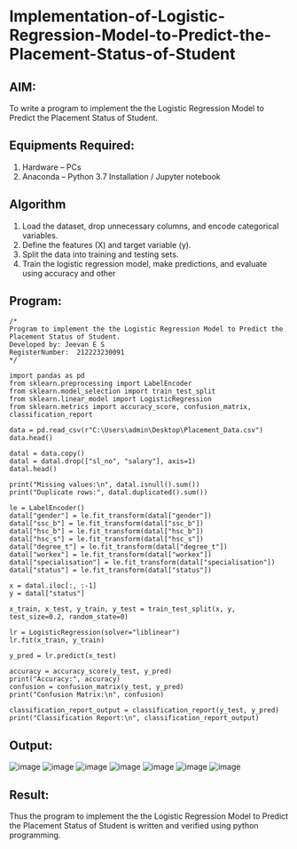 # Implementation-of-Logistic-Regression-Model-to-Predict-the-Placement-Status-of-Student

## AIM:
To write a program to implement the the Logistic Regression Model to Predict the Placement Status of Student.

## Equipments Required:
1. Hardware – PCs
2. Anaconda – Python 3.7 Installation / Jupyter notebook

## Algorithm

1. Load the dataset, drop unnecessary columns, and encode categorical variables. 
2. Define the features (X) and target variable (y). 
3. Split the data into training and testing sets. 
4. Train the logistic regression model, make predictions, and evaluate using accuracy and other


## Program:
```
/*
Program to implement the the Logistic Regression Model to Predict the Placement Status of Student.
Developed by: Jeevan E S
RegisterNumber:  212223230091
*/
```
```
import pandas as pd
from sklearn.preprocessing import LabelEncoder
from sklearn.model_selection import train_test_split
from sklearn.linear_model import LogisticRegression
from sklearn.metrics import accuracy_score, confusion_matrix, classification_report

data = pd.read_csv(r"C:\Users\admin\Desktop\Placement_Data.csv")
data.head()

datal = data.copy()
datal = datal.drop(["sl_no", "salary"], axis=1)
datal.head()

print("Missing values:\n", datal.isnull().sum())
print("Duplicate rows:", datal.duplicated().sum())

le = LabelEncoder()
datal["gender"] = le.fit_transform(datal["gender"])
datal["ssc_b"] = le.fit_transform(datal["ssc_b"])
datal["hsc_b"] = le.fit_transform(datal["hsc_b"])
datal["hsc_s"] = le.fit_transform(datal["hsc_s"])
datal["degree_t"] = le.fit_transform(datal["degree_t"])
datal["workex"] = le.fit_transform(datal["workex"])
datal["specialisation"] = le.fit_transform(datal["specialisation"])
datal["status"] = le.fit_transform(datal["status"])

x = datal.iloc[:, :-1]
y = datal["status"]

x_train, x_test, y_train, y_test = train_test_split(x, y, test_size=0.2, random_state=0)

lr = LogisticRegression(solver="liblinear")
lr.fit(x_train, y_train)

y_pred = lr.predict(x_test)

accuracy = accuracy_score(y_test, y_pred)
print("Accuracy:", accuracy)
confusion = confusion_matrix(y_test, y_pred)
print("Confusion Matrix:\n", confusion)

classification_report_output = classification_report(y_test, y_pred)
print("Classification Report:\n", classification_report_output)
```

## Output:
![image](https://github.com/user-attachments/assets/010ff115-55c3-4b1e-b9df-23639dfd1c1b)
![image](https://github.com/user-attachments/assets/080749cb-640a-4a84-a968-0a8a47b2ad01)
![image](https://github.com/user-attachments/assets/fcb380fe-3cf4-470a-9c5d-4898b8a5a5dd)
![image](https://github.com/user-attachments/assets/3c40c2ed-fff1-40be-a53e-fe1bbd8fa0fc)
![image](https://github.com/user-attachments/assets/66e0343e-2ddb-44f0-a8dd-1766d9d2f7fb)
![image](https://github.com/user-attachments/assets/27d77193-7e04-4eff-a2ea-cc951a860bc2)
![image](https://github.com/user-attachments/assets/930e26ba-dd36-4937-bb57-4e43b89bd3ba)


## Result:
Thus the program to implement the the Logistic Regression Model to Predict the Placement Status of Student is written and verified using python programming.

